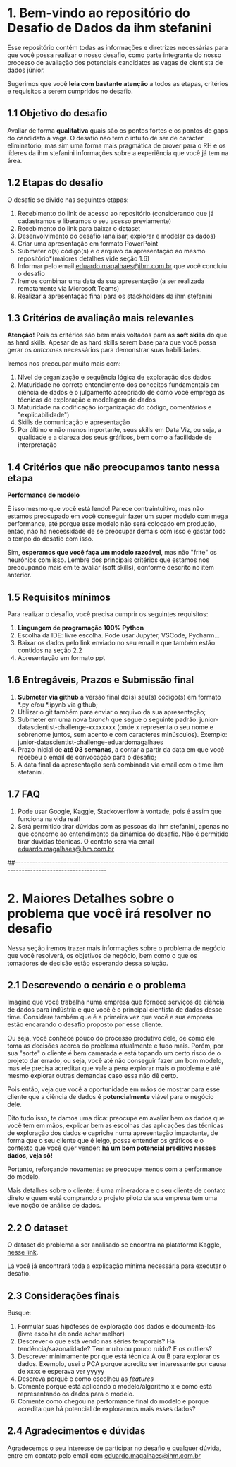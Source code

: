 # 1. Bem-vindo ao repositório do Desafio de Dados da ihm stefanini

Esse repositório contém todas as informações e diretrizes necessárias para que você possa realizar o nosso desafio, como parte integrante do nosso processo de avaliação dos potenciais candidatos as vagas de cientista de dados júnior.

Sugerimos que você **leia com bastante atenção** a todos as etapas, critérios e requisitos a serem cumpridos no desafio.

## 1.1 Objetivo do desafio

Avaliar de forma **qualitativa** quais são os pontos fortes e os pontos de gaps do candidato à vaga.
O desafio não tem o intuito de ser de carácter eliminatório, mas sim uma forma mais pragmática de prover para o RH e os líderes da ihm stefanini informações sobre a experiência que você já tem na área. 

## 1.2 Etapas do desafio

O desafio se divide nas seguintes etapas:

1. Recebimento do link de acesso ao repositório (considerando que já cadastramos e liberamos o seu acesso previamente)
1. Recebimento do link para baixar o dataset
1. Desenvolvimento do desafio (analisar, explorar e modelar os dados)
1. Criar uma apresentação em formato PowerPoint
1. Submeter o(s) código(s) e o arquivo da apresentação ao mesmo repositório*(maiores detalhes vide seção 1.6)
1. Informar pelo email eduardo.magalhaes@ihm.com.br que você concluiu o desafio
1. Iremos combinar uma data da sua apresentação (a ser realizada remotamente via Microsoft Teams)
1. Realizar a apresentação final para os stackholders da ihm stefanini
 
## 1.3 Critérios de avaliação mais relevantes

**Atenção!** Pois os critérios são bem mais voltados para as **soft skills** do que as hard skills. Apesar de as hard skills serem base para que você possa gerar os *outcomes* necessários para demonstrar suas habilidades.

Iremos nos preocupar muito mais com:
1. Nível de organização e sequência lógica de exploração dos dados
1. Maturidade no correto entendimento dos conceitos fundamentais em ciência de dados e o julgamento apropriado de como você emprega as técnicas de exploração e modelagem de dados
1. Maturidade na codificação (organização do código, comentários e "explicabilidade")
1. Skills de comunicação e apresentação
1. Por último e não menos importante, seus skills em Data Viz, ou seja, a qualidade e a clareza dos seus gráficos, bem como a facilidade de interpretação

## 1.4 Critérios que não preocupamos tanto nessa etapa

**Performance de modelo** 

É isso mesmo que você está lendo! Parece contraintuitivo, mas não estamos preocupado em você conseguir fazer um super modelo com mega performance, até porque esse modelo não será colocado em produção, então, não há necessidade de se preocupar demais com isso e gastar todo o tempo do desafio com isso. 

Sim, **esperamos que você faça um modelo razoável**, mas não "frite" os neurônios com isso. Lembre dos principais critérios que estamos nos preocupando mais em te avaliar (soft skills), conforme descrito no item anterior.

## 1.5 Requisitos mínimos

Para realizar o desafio, você precisa cumprir os seguintes requisitos:


1. **Linguagem de programação 100% Python**
1. Escolha da IDE: livre escolha. Pode usar Jupyter, VSCode, Pycharm...
1. Baixar os dados pelo link enviado no seu email e que também estão contidos na seção 2.2
1. Apresentação em formato ppt


## 1.6 Entregáveis, Prazos e Submissão final

1. **Submeter via github** a versão final do(s) seu(s) código(s) em formato *.py e/ou *.ipynb via github;
1. Utilizar o git também para enviar o arquivo da sua apresentação;
1. Submeter em uma nova *branch* que segue o seguinte padrão: junior-datascientist-challenge-xxxxxxxx (onde x representa o seu nome e sobrenome juntos, sem acento e com caracteres minúsculos). Exemplo: junior-datascientist-challenge-eduardomagalhaes
1. Prazo inicial de **até 03 semanas**, a contar a partir da data em que você recebeu o email de convocação para o desafio;
1. A data final da apresentação será combinada via email com o time ihm stefanini.

## 1.7 FAQ

1. Pode usar Google, Kaggle, Stackoverflow à vontade, pois é assim que funciona na vida real!
2. Será permitido tirar dúvidas com as pessoas da ihm stefanini, apenas no que concerne ao entendimento da dinâmica do desafio. Não é permitido tirar dúvidas técnicas. O contato será via email eduardo.magalhaes@ihm.com.br

##--------------------------------------------------------------------------------------------------------------

# 2. Maiores Detalhes sobre o problema que você irá resolver no desafio
Nessa seção iremos trazer mais informações sobre o problema de negócio que você resolverá, os objetivos de negócio, bem como o que os tomadores de decisão estão esperando dessa solução.

## 2.1 Descrevendo o cenário e o problema

Imagine que você trabalha numa empresa que fornece serviços de ciência de dados para indústria e que você é o principal cientista de dados desse time. Considere também que é a primeira vez que você e sua empresa estão encarando o desafio proposto por esse cliente. 

Ou seja, você conhece pouco do processo produtivo dele, de como ele toma as decisões acerca do problema atualmente e tudo mais. Porém, por sua "sorte" o cliente é bem camarada e está topando um certo risco de o projeto dar errado, ou seja, você até não conseguir fazer um bom modelo, mas ele precisa acreditar que vale a pena explorar mais o problema e até mesmo explorar outras demandas caso essa não dê certo.

Pois então, veja que você a oportunidade em mãos de mostrar para esse cliente que a ciência de dados é **potencialmente** viável para o negócio dele.

Dito tudo isso, te damos uma dica: preocupe em avaliar bem os dados que você tem em mãos, explicar bem as escolhas das aplicações das técnicas de exploração dos dados e capriche numa apresentação impactante, de forma que o seu cliente que é leigo, possa entender os gráficos e o contexto que você quer vender: **há um bom potencial preditivo nesses dados, veja sô!**

Portanto, reforçando novamente: se preocupe menos com a performance do modelo.

Mais detalhes sobre o cliente: é uma mineradora e o seu cliente de contato direto e quem está comprando o projeto piloto da sua empresa tem uma leve noção de análise de dados.

## 2.2 O dataset

O dataset do problema a ser analisado se encontra na plataforma Kaggle, [nesse link](https://www.kaggle.com/edumagalhaes/quality-prediction-in-a-mining-process).

Lá você já encontrará toda a explicação mínima necessária para executar o desafio.

## 2.3 Considerações finais

Busque:

1. Formular suas hipóteses de exploração dos dados e documentá-las (livre escolha de onde achar melhor)
2. Descrever o que está vendo nas séries temporais? Há tendência/sazonalidade? Tem muito ou pouco ruído? E os outliers?
3. Descrever minimamente por que está técnica A ou B para explorar os dados. Exemplo, usei o PCA porque acredito ser interessante por causa de xxxx e esperava ver yyyyy
4. Descreva porquê e como escolheu as *features*
5. Comente porque está aplicando o modelo/algoritmo x e como está representando os dados para o modelo.
6. Comente como chegou na performance final do modelo e porque acredita que há potencial de explorarmos mais esses dados? 

## 2.4 Agradecimentos e dúvidas

Agradecemos o seu interesse de participar no desafio e qualquer dúvida, entre em contato pelo email com eduardo.magalhaes@ihm.com.br

